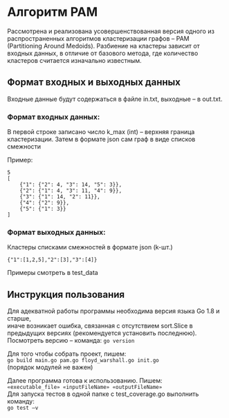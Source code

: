 # Алгоритм PAM
Рассмотрена и реализована усовершенствованная версия одного из распространенных алгоритмов кластеризации графов – PAM (Partitioning Around Medoids). 
Разбиение на кластеры зависит от входных данных, в отличие от базового метода, где количество кластеров считается изначально известным.

## Формат входных и выходных данных
Входные данные будут содержаться в файле in.txt, выходные – в out.txt.

### Формат входных данных:
В первой строке записано число k_max (int) – верхняя граница кластеризации.
Затем в формате json сам граф в виде списков смежности  
  
Пример:  
```
5                                       
[                                       
    {"1": {"2": 4, "3": 14, "5": 3}},   
    {"2": {"1": 4, "3": 11, "4": 9}},   
    {"3": {"1": 14, "2": 11}},          
    {"4": {"2": 9}},                    
    {"5": {"1": 3}}                     
]
```

### Формат выходных данных:
Кластеры списками смежностей в формате json (k-шт.)  
```
{"1":[1,2,5],"2":[3],"3":[4]}
```

Примеры смотреть в test_data

## Инструкция пользования
Для адекватной работы программы необходима версия языка Go 1.8 и старше,  
иначе возникает ошибка, связанная с отсутствием sort.Slice в предыдущих версиях (рекомендуется установить последнюю).  
Посмотреть версию – команда: `go version`  

Для того чтобы собрать проект, пишем:  
`go build main.go pam.go floyd_warshall.go init.go`  
(порядок модулей не важен)  

Далее программа готова к использованию. Пишем:  
`«executable_file» «inputFileName» «outputFileName»`  
Для запуска тестов в одной папке с test_coverage.go выполнить команду:  
`go test –v`
